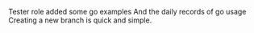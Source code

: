 Tester role added
some go examples
And the daily records of go usage
Creating a new branch is quick and simple.
